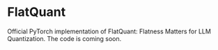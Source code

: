 # FlatQuant
Official PyTorch implementation of FlatQuant: Flatness Matters for LLM Quantization. The code is coming soon.

